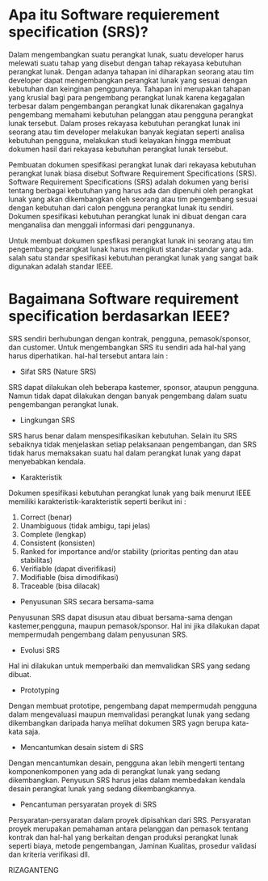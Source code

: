 # Apa itu Software requierement specification (SRS)?

Dalam mengembangkan suatu perangkat lunak, suatu developer harus melewati suatu tahap yang disebut dengan tahap rekayasa kebutuhan perangkat lunak. Dengan adanya tahapan ini diharapkan seorang atau tim developer dapat mengembangkan perangkat lunak yang sesuai dengan kebutuhan dan keinginan penggunanya. Tahapan ini merupakan tahapan yang krusial bagi para pengembang perangkat lunak karena
kegagalan terbesar dalam pengembangan perangkat lunak dikarenakan gagalnya pengembang memahami kebutuhan pelanggan atau pengguna perangkat lunak tersebut. Dalam proses rekayasa kebutuhan perangkat lunak ini seorang atau tim developer melakukan banyak kegiatan seperti analisa kebutuhan pengguna, melakukan studi kelayakan hingga membuat dokumen hasil dari rekayasa kebutuhan perangkat lunak tersebut. 

Pembuatan dokumen spesifikasi perangkat lunak dari rekayasa kebutuhan perangkat lunak biasa disebut Software Requirement Specifications (SRS). Software Requirement Specifications (SRS) adalah dokumen yang berisi tentang berbagai kebutuhan yang harus ada dan dipenuhi oleh perangkat lunak yang akan dikembangkan oleh seorang atau tim pengembang sesuai dengan kebutuhan dari calon pengguna perangkat lunak itu sendiri. Dokumen spesifikasi kebutuhan perangkat lunak ini dibuat dengan cara menganalisa dan menggali informasi dari penggunanya. 

Untuk membuat dokumen spesfikasi perangkat lunak ini seorang atau tim pengembang perangkat lunak harus mengikuti standar-standar yang ada. salah satu standar spesifikasi kebutuhan perangkat lunak yang sangat baik digunakan adalah standar IEEE.

# Bagaimana Software requirement specification berdasarkan IEEE?

SRS sendiri berhubungan dengan kontrak, pengguna, pemasok/sponsor, dan customer.
Untuk mengembangkan SRS itu sendiri ada hal-hal yang harus diperhatikan. hal-hal
tersebut antara lain :

- Sifat SRS (Nature SRS)

SRS dapat dilakukan oleh beberapa kastemer, sponsor, ataupun pengguna. Namun tidak
dapat dilakukan dengan banyak pengembang dalam suatu pengembangan perangkat
lunak.

- Lingkungan SRS

SRS harus benar dalam menspesifikasikan kebutuhan. Selain itu SRS sebaiknya tidak
menjelaskan setiap pelaksanaan pengembangan, dan SRS tidak harus memaksakan
suatu hal dalam perangkat lunak yang dapat menyebabkan kendala.

- Karakteristik

Dokumen spesifikasi kebutuhan perangkat lunak yang baik menurut IEEE memiliki
karakteristik-karakteristik seperti berikut ini :

1. Correct (benar)
2. Unambiguous (tidak ambigu, tapi jelas)
3. Complete (lengkap)
4. Consistent (konsisten)
5. Ranked for importance and/or stability (prioritas penting dan atau stabilitas)
6. Verifiable (dapat diverifikasi)
7. Modifiable (bisa dimodifikasi)
8. Traceable (bisa dilacak)

- Penyusunan SRS secara bersama-sama

Penyusunan SRS dapat disusun atau dibuat bersama-sama dengan kastemer,pengguna,
maupun pemasok/sponsor. Hal ini jika dilakukan dapat mempermudah pengembang
dalam penyusunan SRS.

- Evolusi SRS

Hal ini dilakukan untuk memperbaiki dan memvalidkan SRS yang sedang dibuat.

- Prototyping

Dengan membuat prototipe, pengembang dapat mempermudah pengguna dalam
mengevaluasi maupun memvalidasi perangkat lunak yang sedang dikembangkan
daripada hanya melihat dokumen SRS yagn berupa kata-kata saja.

- Mencantumkan desain sistem di SRS

Dengan mencantumkan desain, pengguna akan lebih mengerti tentang komponenkomponen yang ada di perangkat lunak yang sedang dikembangkan. Penyusun SRS
harus jelas dalam membedakan kendala desain perangkat lunak yang sedang
dikembangkannya.

- Pencantuman persyaratan proyek di SRS

Persyaratan-persyaratan dalam proyek dipisahkan dari SRS. Persyaratan proyek
merupakan pemahaman antara pelanggan dan pemasok tentang kontrak dan hal-hal
yang berkaitan dengan produksi perangkat lunak seperti biaya, metode pengembangan,
Jaminan Kualitas, prosedur validasi dan kriteria verifikasi dll.

RIZAGANTENG
